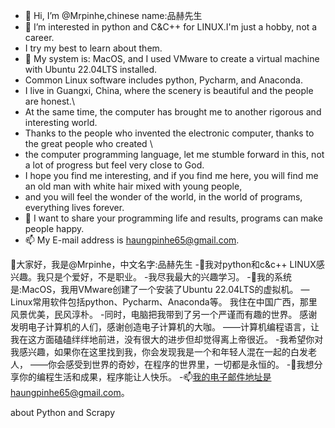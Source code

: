 - 👋 Hi, I’m @Mrpinhe,chinese name:品赫先生
- 👀 I’m interested in python and C&C++ for LINUX.I'm just a hobby, not a career.
- I try my best to learn about them.
- 🌱 My system is: MacOS, and I used VMware to create a virtual machine with Ubuntu 22.04LTS installed.
- Common Linux software includes python, Pycharm, and Anaconda.
- I live in Guangxi, China, where the scenery is beautiful and the people are honest.\
- At the same time, the computer has brought me to another rigorous and interesting world.
- Thanks to the people who invented the electronic computer, thanks to the great people who created \
- the computer programming language, let me stumble forward in this, not a lot of progress but feel very close to God.
- I hope you find me interesting, and if you find me here, you will find me an old man with white hair mixed with young people,
- and you will feel the wonder of the world, in the world of programs, everything lives forever.
- 💞️ I want to share your programming life and results, programs can make people happy.
- 📫 My E-mail address is haungpinhe65@gmail.com.

👋大家好，我是@Mrpinhe，中文名字:品赫先生
-👀我对python和c&c++ LINUX感兴趣。我只是个爱好，不是职业。
-我尽我最大的兴趣学习。
-🌱我的系统是:MacOS，我用VMware创建了一个安装了Ubuntu 22.04LTS的虚拟机。
—Linux常用软件包括python、Pycharm、Anaconda等。
我住在中国广西，那里风景优美，民风淳朴。
-同时，电脑把我带到了另一个严谨而有趣的世界。
感谢发明电子计算机的人们，感谢创造电子计算机的大咖。
——计算机编程语言，让我在这方面磕磕绊绊地前进，没有很大的进步但却觉得离上帝很近。
-我希望你对我感兴趣，如果你在这里找到我，你会发现我是一个和年轻人混在一起的白发老人，
——你会感受到世界的奇妙，在程序的世界里，一切都是永恒的。
-💞️我想分享你的编程生活和成果，程序能让人快乐。
-📫我的电子邮件地址是haungpinhe65@gmail.com。
<!---
Mrpinhe65/Mrpinhe65 is a ✨ special ✨ repository because its `README.md` (this file) appears on your GitHub profile.
You can click the Preview link to take a look at your changes.
--->

about Python and Scrapy
